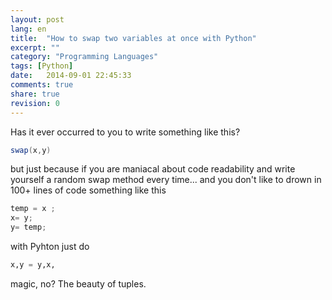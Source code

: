```yaml
---
layout: post
lang: en
title:  "How to swap two variables at once with Python"
excerpt: ""
category: "Programming Languages"
tags: [Python]
date:   2014-09-01 22:45:33
comments: true
share: true
revision: 0
---
```


Has it ever occurred to you to write something like this?

```java
swap(x,y) 
```

but just because if you are maniacal about code readability and write yourself a random swap method every time... and you don't like to drown in 100+ lines of code something like this

```java
temp = x ;
x= y;
y= temp;
``` 
with Pyhton just do 

```python
x,y = y,x, 
``` 

magic, no? The beauty of tuples.